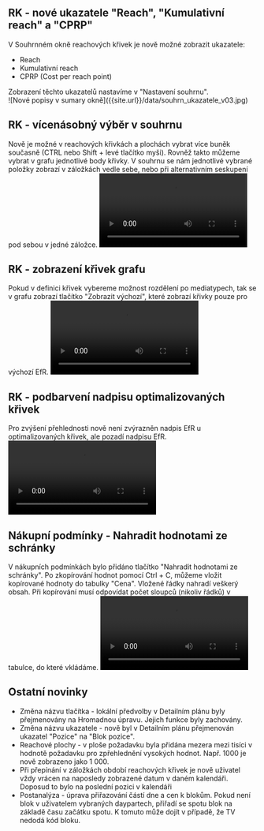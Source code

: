 ﻿---
categories: [fenix]
layout: fenix
---
## RK - nové ukazatele "Reach", "Kumulativní reach" a "CPRP"
V Souhrnném okně reachových křivek je nově možné zobrazit ukazatele:
<ul><li> Reach</li>
<li> Kumulativní reach</li>
<li> CPRP (Cost per reach point)</li></ul>
Zobrazení těchto ukazatelů nastavíme v "Nastavení souhrnu".
<br/>
![Nové popisy v sumary okně]({{site.url}}/data/souhrn_ukazatele_v03.jpg)

## RK - vícenásobný výběr v souhrnu
Nově je možné v reachových křivkách a plochách vybrat více buněk současně (CTRL nebo Shift + levé tlačítko myši). 
Rovněž takto můžeme vybrat v grafu jednotlivé body křivky.
V souhrnu se nám jednotlivé vybrané položky zobrazí v záložkách vedle sebe, nebo při alternativním seskupení pod sebou v jedné záložce.
<video src="{{site.url}}/data/RK_multi_zobrazeni.mp4" type="video/mp4" controls></video>

## RK - zobrazení křivek grafu
Pokud v definici křivek vybereme možnost rozdělení po mediatypech, tak se v grafu zobrazí tlačítko "Zobrazit výchozí", které zobrazí křivky pouze pro výchozí EfR.
<video src="{{site.url}}/data/RK_krivky_vse.mp4" type="video/mp4" controls></video>

## RK - podbarvení nadpisu optimalizovaných křivek 
Pro zvýšení přehlednosti nově není zvýrazněn nadpis EfR u optimalizovaných křivek, ale pozadí nadpisu EfR.
<video src="{{site.url}}/data/1_RK_podbarveni_EFR_tab.mp4" type="video/mp4" controls></video>

## Nákupní podmínky - Nahradit hodnotami ze schránky
V nákupních podmínkách bylo přidáno tlačítko "Nahradit hodnotami ze schránky".
Po zkopírování hodnot pomocí Ctrl + C, můžeme vložit kopírované hodnoty do tabulky "Cena". Vložené řádky nahradí veškerý obsah.
Při kopírování musí odpovídat počet sloupců (nikoliv řádků) v tabulce, do které vkládáme. 
<video src="{{site.url}}/data/NP_nahrazeni_ze_schranky.mp4" type="video/mp4" controls></video>

## Ostatní novinky
<ul><li> Změna názvu tlačítka - lokální předvolby v Detailním plánu byly přejmenovány na Hromadnou úpravu. Jejich funkce byly zachovány.</li>
<li> Změna názvu ukazatele - nově byl v Detailním plánu přejmenován ukazatel "Pozice" na "Blok pozice".</li>
<li> Reachové plochy - v ploše požadavku byla přidána mezera mezi tisíci v hodnotě požadavku pro zpřehlednění vysokých hodnot. Např. 1000 je nově zobrazeno jako 1 000.</li>
<li> Při přepínání v záložkách období reachových křivek je nově uživatel vždy vrácen na naposledy zobrazené datum v daném kalendáři. Doposud to bylo na poslední pozici v kalendáři</li>
<li> Postanalýza - úprava přiřazování částí dne a cen k blokům. Pokud není blok v uživatelem vybraných daypartech, přiřadí se spotu blok na základě času začátku spotu. K tomuto může dojít v případě, že TV nedodá kód bloku.</li></ul>
